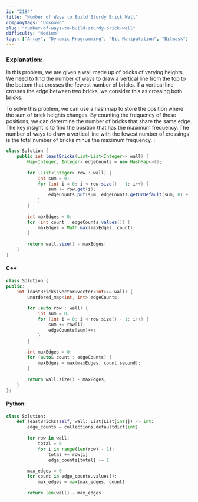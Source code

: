 ```yaml
---
id: "2184"
title: "Number of Ways to Build Sturdy Brick Wall"
companyTags: "Unknown"
slug: "number-of-ways-to-build-sturdy-brick-wall"
difficulty: "Medium"
tags: ["Array", "Dynamic Programming", "Bit Manipulation", "Bitmask"]
---
```


### Explanation:

In this problem, we are given a wall made up of bricks of varying heights. We need to find the number of ways to draw a vertical line from the top to the bottom that crosses the fewest number of bricks. If a vertical line crosses the edge between two bricks, we consider this as crossing both bricks.

To solve this problem, we can use a hashmap to store the position where the sum of brick heights changes. By counting the frequency of these positions, we can determine the number of bricks that share the same edge. The key insight is to find the position that has the maximum frequency. The number of ways to draw a vertical line with the fewest number of crossings is the total number of bricks minus the maximum frequency.
:
```java
class Solution {
    public int leastBricks(List<List<Integer>> wall) {
        Map<Integer, Integer> edgeCounts = new HashMap<>();
        
        for (List<Integer> row : wall) {
            int sum = 0;
            for (int i = 0; i < row.size() - 1; i++) {
                sum += row.get(i);
                edgeCounts.put(sum, edgeCounts.getOrDefault(sum, 0) + 1);
            }
        }
        
        int maxEdges = 0;
        for (int count : edgeCounts.values()) {
            maxEdges = Math.max(maxEdges, count);
        }
        
        return wall.size() - maxEdges;
    }
}
```

#### C++:
```cpp
class Solution {
public:
    int leastBricks(vector<vector<int>>& wall) {
        unordered_map<int, int> edgeCounts;
        
        for (auto row : wall) {
            int sum = 0;
            for (int i = 0; i < row.size() - 1; i++) {
                sum += row[i];
                edgeCounts[sum]++;
            }
        }
        
        int maxEdges = 0;
        for (auto& count : edgeCounts) {
            maxEdges = max(maxEdges, count.second);
        }
        
        return wall.size() - maxEdges;
    }
};
```

#### Python:
```python
class Solution:
    def leastBricks(self, wall: List[List[int]]) -> int:
        edge_counts = collections.defaultdict(int)
        
        for row in wall:
            total = 0
            for i in range(len(row) - 1):
                total += row[i]
                edge_counts[total] += 1
        
        max_edges = 0
        for count in edge_counts.values():
            max_edges = max(max_edges, count)
        
        return len(wall) - max_edges
```